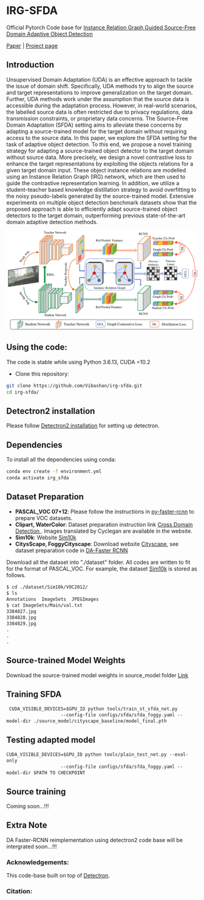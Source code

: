 # IRG-SFDA

Official Pytorch Code base for [Instance Relation Graph Guided Source-Free Domain Adaptive Object Detection]()

[Paper]() | [Project page](https://viudomain.github.io/irg-sfda-web/)

## Introduction

Unsupervised Domain Adaptation (UDA) is an effective approach to tackle the issue of domain shift. Specifically, UDA methods try to align the source and target representations to improve generalization on the target domain. Further, UDA methods work under the assumption that the source data is accessible during the adaptation process. However, in real-world scenarios, the labelled source data is often restricted due to privacy regulations, data transmission constraints, or proprietary data concerns. The Source-Free Domain Adaptation (SFDA) setting aims to alleviate these concerns by adapting a source-trained model for the target domain without requiring access to the source data. In this paper, we explore the SFDA setting for the task of adaptive object detection. To this end, we propose a novel training strategy for adapting a source-trained object detector to the target domain without source data. More precisely, we design a novel contrastive loss to enhance the target representations by exploiting the objects relations for a given target domain input. These object instance relations are modelled using an Instance Relation Graph (IRG) network, which are then used to guide the contrastive representation learning. In addition, we utilize a student-teacher based knowledge distillation strategy to avoid overfitting to the noisy pseudo-labels generated by the source-trained model. Extensive experiments on multiple object detection benchmark datasets show that the proposed approach is able to efficiently adapt source-trained object detectors to the target domain, outperforming previous state-of-the-art domain adaptive detection methods.


<p align="center">
  <img src="imgs/Archi.png" width="800"/>
</p>


## Using the code:

The code is stable while using Python 3.6.13, CUDA =10.2

- Clone this repository:
```bash
git clone https://github.com/Vibashan/irg-sfda.git
cd irg-sfda/
```

## Detectron2 installation

Please follow [Detectron2 installation](https://detectron2.readthedocs.io/en/latest/tutorials/install.html) for setting up detectron.


## Dependencies

To install all the dependencies using conda:

```bash
conda env create -f environment.yml
conda activate irg_sfda
```


## Dataset Preparation

* **PASCAL_VOC 07+12**: Please follow the instructions in [py-faster-rcnn](https://github.com/rbgirshick/py-faster-rcnn#beyond-the-demo-installation-for-training-and-testing-models) to prepare VOC datasets.
* **Clipart, WaterColor**: Dataset preparation instruction link [Cross Domain Detection ](https://github.com/naoto0804/cross-domain-detection/tree/master/datasets). Images translated by Cyclegan are available in the website.
* **Sim10k**: Website [Sim10k](https://fcav.engin.umich.edu/sim-dataset/)
* **CitysScape, FoggyCityscape**: Download website [Cityscape](https://www.cityscapes-dataset.com/), see dataset preparation code in [DA-Faster RCNN](https://github.com/tiancity-NJU/da-faster-rcnn-PyTorch)

Download all the dataset into "./dataset" folder.
All codes are written to fit for the format of PASCAL_VOC.
For example, the dataset [Sim10k](https://fcav.engin.umich.edu/sim-dataset/) is stored as follows.

```
$ cd ./dataset/Sim10k/VOC2012/
$ ls
Annotations  ImageSets  JPEGImages
$ cat ImageSets/Main/val.txt
3384827.jpg
3384828.jpg
3384829.jpg
.
.
.
```

## Source-trained Model Weights

Download the source-trained model weights in source_model folder [Link]()

## Training SFDA

```
 CUDA_VISIBLE_DEVICES=$GPU_ID python tools/train_st_sfda_net.py 
                    --config-file configs/sfda/sfda_foggy.yaml --model-dir ./source_model/cityscape_baseline/model_final.pth
```

## Testing adapted model

```
CUDA_VISIBLE_DEVICES=$GPU_ID python tools/plain_test_net.py --eval-only 
                    --config-file configs/sfda/sfda_foggy.yaml --model-dir $PATH TO CHECKPOINT
```

## Source training

Coming soon...!!!

## Extra Note

DA Faster-RCNN reimplementation using detectron2 code base will be intergrated soon...!!!



### Acknowledgements:

This code-base built on top of [Detectron](https://github.com/facebookresearch/detectron2).

### Citation:
